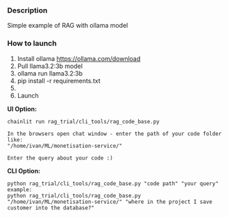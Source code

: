 ### Description

Simple example of RAG with ollama model

### How to launch
1. Install ollama
https://ollama.com/download
2. Pull llama3.2:3b model
3. ollama run llama3.2:3b
4. pip install -r requirements.txt 
5.
6. Launch

**UI Option:**

```
chainlit run rag_trial/cli_tools/rag_code_base.py

In the browsers open chat window - enter the path of your code folder like:
"/home/ivan/ML/monetisation-service/"

Enter the query about your code :)
```

**CLI Option:**
```
python rag_trial/cli_tools/rag_code_base.py "code path" "your query"
example:
python rag_trial/cli_tools/rag_code_base.py "/home/ivan/ML/monetisation-service/" "where in the project I save customer into the database?"

```
